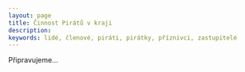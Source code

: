 ```yaml
---
layout: page
title: Činnost Pirátů v kraji
description: 
keywords: lidé, členové, piráti, pirátky, příznivci, zastupitelé
---
```


Připravujeme...
